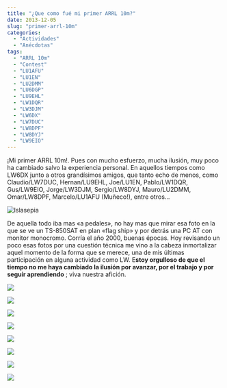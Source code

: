 ```yaml
---
title: "¿Que como fué mi primer ARRL 10m?"
date: 2013-12-05
slug: "primer-arrl-10m"
categories:
  - "Actividades"
  - "Anécdotas"
tags:
  - "ARRL 10m"
  - "Contest"
  - "LU1AFU"
  - "LU1EN"
  - "LU2DMM"
  - "LU6DGP"
  - "LU9EHL"
  - "LW1DQR"
  - "LW3DJM"
  - "LW6DX"
  - "LW7DUC"
  - "LW8DPF"
  - "LW8DYJ"
  - "LW9EIO"
---
```


¡Mi primer ARRL 10m!. Pues con mucho esfuerzo, mucha ilusión, muy poco ha cambiado salvo la experiencia personal. En aquellos tiempos como LW6DX junto a otros grandísimos amigos, que tanto echo de menos, como Claudio/LW7DUC, Hernan/LU9EHL, Joe/LU1EN, Pablo/LW1DQR, Gus/LW9EIO, Jorge/LW3DJM, Sergio/LW8DYJ, Mauro/LU2DMM, Omar/LW8DPF, Marcelo/LU1AFU (Muñeco!), entre otros…

![Islasepia](http://www.eb1tr.info/wp-content/uploads/2013/12/Islasepia.jpg)

De aquella todo iba mas «a pedales», no hay mas que mirar esa foto en la que se ve un TS-850SAT en plan «flag ship» y por detrás una PC AT con monitor monocromo. Corría el año 2000, buenas épocas. Hoy revisando un poco esas fotos por una cuestión técnica me vino a la cabeza inmortalizar aquel momento de la forma que se merece, una de mis últimas participación en alguna actividad como LW. E**stoy orgulloso de que el tiempo no me haya cambiado la ilusión por avanzar, por el trabajo y por seguir aprendiendo** ; viva nuestra afición.

[![](https://www.eb1tr.com/wp-content/uploads/2013/12/23830001-150x150.jpg)](https://www.eb1tr.com/wp-content/uploads/2013/12/23830001.jpg)

[![](https://www.eb1tr.com/wp-content/uploads/2013/12/23830002-150x150.jpg)](https://www.eb1tr.com/wp-content/uploads/2013/12/23830002.jpg)

[![](https://www.eb1tr.com/wp-content/uploads/2013/12/23830008-150x150.jpg)](https://www.eb1tr.com/wp-content/uploads/2013/12/23830008.jpg)

[![](https://www.eb1tr.com/wp-content/uploads/2013/12/23830010-150x150.jpg)](https://www.eb1tr.com/wp-content/uploads/2013/12/23830010.jpg)

[![](https://www.eb1tr.com/wp-content/uploads/2013/12/23830019-150x150.jpg)](https://www.eb1tr.com/wp-content/uploads/2013/12/23830019.jpg)
  


[![](https://www.eb1tr.com/wp-content/uploads/2013/12/23830020-150x150.jpg)](https://www.eb1tr.com/wp-content/uploads/2013/12/23830020.jpg)

[![](https://www.eb1tr.com/wp-content/uploads/2013/12/23830025-150x150.jpg)](https://www.eb1tr.com/wp-content/uploads/2013/12/23830025.jpg)

[![](https://www.eb1tr.com/wp-content/uploads/2013/12/DSC00058-150x150.jpg)](https://www.eb1tr.com/wp-content/uploads/2013/12/DSC00058.jpg)
  

